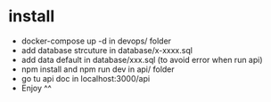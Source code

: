 # install
- docker-compose up -d in devops/ folder
- add database strcuture in database/x-xxxx.sql
- add data default in database/xxx.sql (to avoid error when run api)
- npm install and npm run dev in api/ folder
- go tu api doc in localhost:3000/api
- Enjoy ^^
